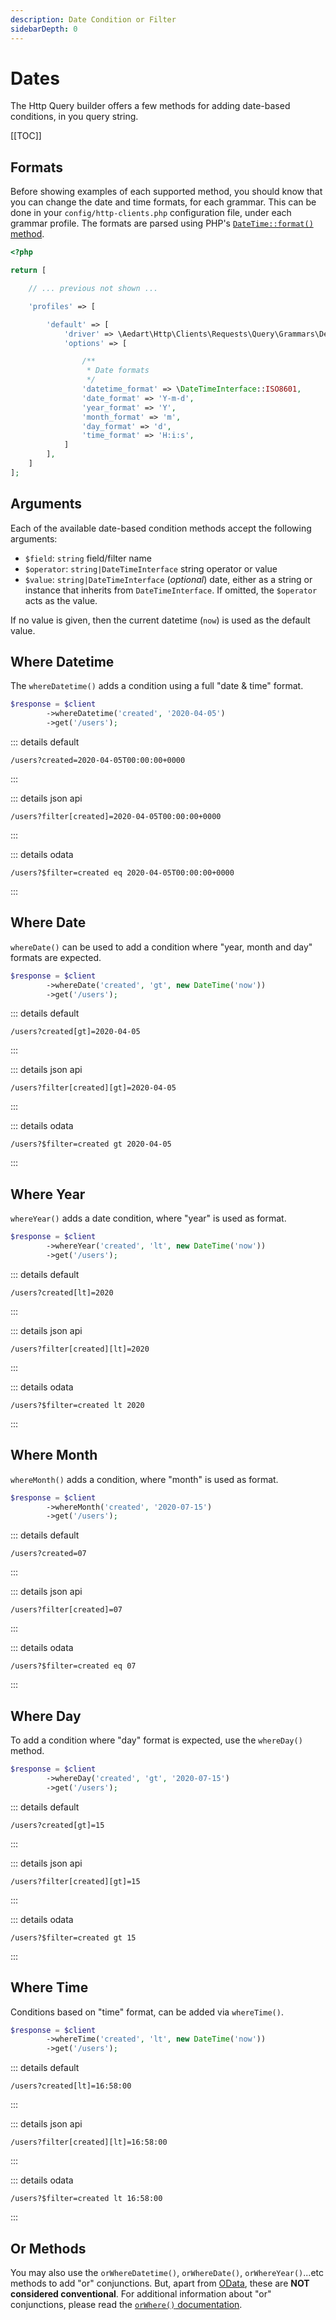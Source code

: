 ```yaml
---
description: Date Condition or Filter
sidebarDepth: 0
---
```


# Dates

The Http Query builder offers a few methods for adding date-based conditions, in you query string.

[[TOC]]

## Formats

Before showing examples of each supported method, you should know that you can change the date and time formats, for each grammar.
This can be done in your `config/http-clients.php` configuration file, under each grammar profile.
The formats are parsed using PHP's [`DateTime::format()` method](https://www.php.net/manual/en/datetime.format.php).

```php
<?php

return [

    // ... previous not shown ...

    'profiles' => [

        'default' => [
            'driver' => \Aedart\Http\Clients\Requests\Query\Grammars\DefaultGrammar::class,
            'options' => [

                /**
                 * Date formats
                 */
                'datetime_format' => \DateTimeInterface::ISO8601,
                'date_format' => 'Y-m-d',
                'year_format' => 'Y',
                'month_format' => 'm',
                'day_format' => 'd',
                'time_format' => 'H:i:s',
            ]
        ],
    ]
];
```

## Arguments

Each of the available date-based condition methods accept the following arguments:

- `$field`: `string` field/filter name
- `$operator`: `string|DateTimeInterface` string operator or value
- `$value`: `string|DateTimeInterface` (_optional_) date, either as a string or instance that inherits from `DateTimeInterface`. If omitted, the `$operator` acts as the value.

If no value is given, then the current datetime (`now`) is used as the default value.

## Where Datetime

The `whereDatetime()` adds a condition using a full "date & time" format.

```php
$response = $client
        ->whereDatetime('created', '2020-04-05')
        ->get('/users');
```


 
::: details default
```http
/users?created=2020-04-05T00:00:00+0000
```
:::

::: details json api
```http
/users?filter[created]=2020-04-05T00:00:00+0000
```
:::
 
::: details odata
```http
/users?$filter=created eq 2020-04-05T00:00:00+0000
```
:::

## Where Date

`whereDate()` can be used to add a condition where "year, month and day" formats are expected.

```php
$response = $client
        ->whereDate('created', 'gt', new DateTime('now'))
        ->get('/users');
```


 
::: details default
```http
/users?created[gt]=2020-04-05
```
:::

::: details json api
```http
/users?filter[created][gt]=2020-04-05
```
:::
 
::: details odata
```http
/users?$filter=created gt 2020-04-05
```
:::

## Where Year

`whereYear()` adds a date condition, where "year" is used as format. 

```php
$response = $client
        ->whereYear('created', 'lt', new DateTime('now'))
        ->get('/users');
```


 
::: details default
```http
/users?created[lt]=2020
```
:::

::: details json api
```http
/users?filter[created][lt]=2020
```
:::
 
::: details odata
```http
/users?$filter=created lt 2020
```
:::

## Where Month

`whereMonth()` adds a condition, where "month" is used as format.

```php
$response = $client
        ->whereMonth('created', '2020-07-15')
        ->get('/users');
```


 
::: details default
```http
/users?created=07
```
:::

::: details json api
```http
/users?filter[created]=07
```
:::
 
::: details odata
```http
/users?$filter=created eq 07
```
:::

## Where Day

To add a condition where "day" format is expected, use the `whereDay()` method.

```php
$response = $client
        ->whereDay('created', 'gt', '2020-07-15')
        ->get('/users');
```


 
::: details default
```http
/users?created[gt]=15
```
:::

::: details json api
```http
/users?filter[created][gt]=15
```
:::
 
::: details odata
```http
/users?$filter=created gt 15
```
:::

## Where Time

Conditions based on "time" format, can be added via `whereTime()`. 

```php
$response = $client
        ->whereTime('created', 'lt', new DateTime('now'))
        ->get('/users');
```


 
::: details default
```http
/users?created[lt]=16:58:00
```
:::

::: details json api
```http
/users?filter[created][lt]=16:58:00
```
:::
 
::: details odata
```http
/users?$filter=created lt 16:58:00
```
:::

## Or Methods

You may also use the `orWhereDatetime()`, `orWhereDate()`, `orWhereYear()`...etc methods to add "or" conjunctions.
But, apart from [OData](https://www.odata.org/getting-started/basic-tutorial/#queryData), these are **NOT considered conventional**.
For additional information about "or" conjunctions, please read the [`orWhere()` documentation](./where.md#or-where).

